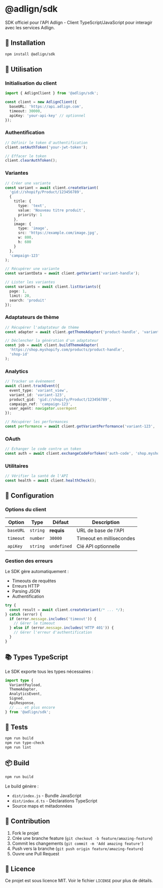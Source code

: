 # @adlign/sdk

SDK officiel pour l'API Adlign - Client TypeScript/JavaScript pour interagir avec les services Adlign.

## 🚀 Installation

```bash
npm install @adlign/sdk
```

## 📖 Utilisation

### Initialisation du client

```typescript
import { AdlignClient } from '@adlign/sdk';

const client = new AdlignClient({
  baseURL: 'https://api.adlign.com',
  timeout: 30000,
  apiKey: 'your-api-key' // optionnel
});
```

### Authentification

```typescript
// Définir le token d'authentification
client.setAuthToken('your-jwt-token');

// Effacer le token
client.clearAuthToken();
```

### Variantes

```typescript
// Créer une variante
const variant = await client.createVariant(
  'gid://shopify/Product/123456789',
  {
    title: {
      type: 'text',
      value: 'Nouveau titre produit',
      priority: 1
    },
    image: {
      type: 'image',
      src: 'https://example.com/image.jpg',
      w: 800,
      h: 600
    }
  },
  'campaign-123'
);

// Récupérer une variante
const variantData = await client.getVariant('variant-handle');

// Lister les variantes
const variants = await client.listVariants({
  page: 1,
  limit: 20,
  search: 'produit'
});
```

### Adaptateurs de thème

```typescript
// Récupérer l'adaptateur de thème
const adapter = await client.getThemeAdapter('product-handle', 'variant-handle');

// Déclencher la génération d'un adaptateur
const job = await client.buildThemeAdapter(
  'https://shop.myshopify.com/products/product-handle',
  'shop-id'
);
```

### Analytics

```typescript
// Tracker un événement
await client.trackEvent({
  event_type: 'variant_view',
  variant_id: 'variant-123',
  product_gid: 'gid://shopify/Product/123456789',
  campaign_ref: 'campaign-123',
  user_agent: navigator.userAgent
});

// Récupérer les performances
const performance = await client.getVariantPerformance('variant-123', 'day');
```

### OAuth

```typescript
// Échanger le code contre un token
const auth = await client.exchangeCodeForToken('auth-code', 'shop.myshopify.com');
```

### Utilitaires

```typescript
// Vérifier la santé de l'API
const health = await client.healthCheck();
```

## 🔧 Configuration

### Options du client

| Option | Type | Défaut | Description |
|--------|------|---------|-------------|
| `baseURL` | `string` | **requis** | URL de base de l'API |
| `timeout` | `number` | `30000` | Timeout en millisecondes |
| `apiKey` | `string` | `undefined` | Clé API optionnelle |

### Gestion des erreurs

Le SDK gère automatiquement :
- Timeouts de requêtes
- Erreurs HTTP
- Parsing JSON
- Authentification

```typescript
try {
  const result = await client.createVariant(/* ... */);
} catch (error) {
  if (error.message.includes('timeout')) {
    // Gérer le timeout
  } else if (error.message.includes('HTTP 401')) {
    // Gérer l'erreur d'authentification
  }
}
```

## 📚 Types TypeScript

Le SDK exporte tous les types nécessaires :

```typescript
import type {
  VariantPayload,
  ThemeAdapter,
  AnalyticsEvent,
  Signed,
  ApiResponse,
  // ... et plus encore
} from '@adlign/sdk';
```

## 🧪 Tests

```bash
npm run build
npm run type-check
npm run lint
```

## 📦 Build

```bash
npm run build
```

Le build génère :
- `dist/index.js` - Bundle JavaScript
- `dist/index.d.ts` - Déclarations TypeScript
- Source maps et métadonnées

## 🤝 Contribution

1. Fork le projet
2. Crée une branche feature (`git checkout -b feature/amazing-feature`)
3. Commit les changements (`git commit -m 'Add amazing feature'`)
4. Push vers la branche (`git push origin feature/amazing-feature`)
5. Ouvre une Pull Request

## 📄 Licence

Ce projet est sous licence MIT. Voir le fichier `LICENSE` pour plus de détails.
